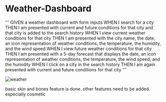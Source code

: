 # Weather-Dashboard

'''
GIVEN a weather dashboard with form inputs
WHEN I search for a city
THEN I am presented with current and future conditions for that city and that city is added to the search history
WHEN I view current weather conditions for that city
THEN I am presented with the city name, the date, an icon representation of weather conditions, the temperature, the humidity, and the wind speed
WHEN I view future weather conditions for that city
THEN I am presented with a 5-day forecast that displays the date, an icon representation of weather conditions, the temperature, the wind speed, and the humidity
WHEN I click on a city in the search history
THEN I am again presented with current and future conditions for that city
'''

![weather](https://github.com/SirDrPancake/Calendar/assets/93512663/a2c8dc26-1cfb-4542-a115-295460f92459)

basic skin and bones feature is done. other features need to be added. especially cosmetic
